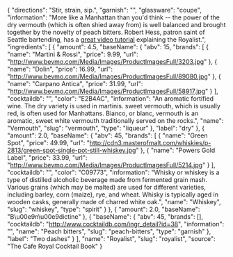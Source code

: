 {
    "directions": "Stir, strain, sip.",
    "garnish": "",
    "glassware": "coupe",
    "information": "More like a Manhattan than you'd think -- the power of the dry vermouth (which is often shied away from) is well balanced and brought together by the novelty of peach bitters.  Robert Hess, patron saint of Seattle bartending, has a [great video tutorial](http://smallscreennetwork.com/video/634/cocktail_spirit_royalist/) explaining the Royalist.",
    "ingredients": [
        {
            "amount": 4.5,
            "baseName": {
                "abv": 15,
                "brands": [
                    {
                        "name": "Martini & Rossi",
                        "price": 9.99,
                        "url": "http://www.bevmo.com/Media/Images/ProductImagesFull/3203.jpg"
                    },
                    {
                        "name": "Dolin",
                        "price": 16.99,
                        "url": "http://www.bevmo.com/Media/Images/ProductImagesFull/89080.jpg"
                    },
                    {
                        "name": "Carpano Antica",
                        "price": 31.99,
                        "url": "http://www.bevmo.com/Media/Images/ProductImagesFull/58917.jpg"
                    }
                ],
                "cocktaildb": "",
                "color": "E2B4AC",
                "information": "An aromatic fortified wine. The dry variety is used in martinis. sweet vermouth, which is usually red, is often used for Manhattans. Bianco, or blanc, vermouth is an aromatic, sweet white vermouth traditionally served on the rocks.",
                "name": "Vermouth",
                "slug": "vermouth",
                "type": "liqueur"
            },
            "label": "dry"
        },
        {
            "amount": 2.0,
            "baseName": {
                "abv": 45,
                "brands": [
                    {
                        "name": "Green Spot",
                        "price": 49.99,
                        "url": "http://cdn3.masterofmalt.com/whiskies/p-2813/green-spot-single-pot-still-whiskey.jpg"
                    },
                    {
                        "name": "Powers Gold Label",
                        "price": 33.99,
                        "url": "http://www.bevmo.com/Media/Images/ProductImagesFull/5214.jpg"
                    }
                ],
                "cocktaildb": "",
                "color": "C09773",
                "information": "Whisky or whiskey is a type of distilled alcoholic beverage made from fermented grain mash. Various grains (which may be malted) are used for different varieties, including barley, corn (maize), rye, and wheat. Whisky is typically aged in wooden casks, generally made of charred white oak.",
                "name": "Whiskey",
                "slug": "whiskey",
                "type": "spirit"
            }
        },
        {
            "amount": 2.0,
            "baseName": "B\\u00e9n\\u00e9dictine"
        },
        {
            "baseName": {
                "abv": 45,
                "brands": [],
                "cocktaildb": "http://www.cocktaildb.com/ingr_detail?id=38",
                "information": "",
                "name": "Peach bitters",
                "slug": "peach-bitters",
                "type": "garnish"
            },
            "label": "Two dashes"
        }
    ],
    "name": "Royalist",
    "slug": "royalist",
    "source": "The Cafe Royal Cocktail Book"
}